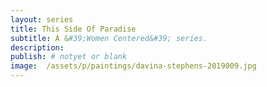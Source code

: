 ```yaml
---
layout: series
title: This Side Of Paradise
subtitle: A &#39;Women Centered&#39; series.
description:
publish: # notyet or blank
image:  /assets/p/paintings/davina-stephens-2019009.jpg
---
```

